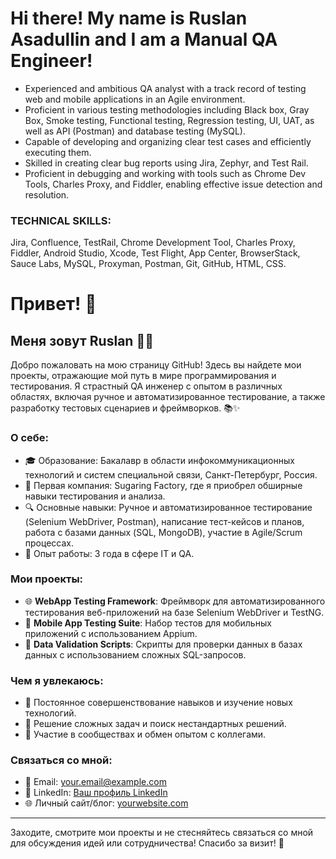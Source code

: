 # Hi there! My name is Ruslan Asadullin and I am a Manual QA Engineer!

- Experienced and ambitious QA analyst with a track record of testing web and mobile applications in an Agile environment.
- Proficient in various testing methodologies including Black box, Gray Box, Smoke testing, Functional testing, Regression testing, UI, UAT, as well as API (Postman) and database testing (MySQL).
- Capable of developing and organizing clear test cases and efficiently executing them.
- Skilled in creating clear bug reports using Jira, Zephyr, and Test Rail.
- Proficient in debugging and working with tools such as Chrome Dev Tools, Charles Proxy, and Fiddler, enabling effective issue detection and resolution.

### TECHNICAL SKILLS:

Jira, Confluence, TestRail, Chrome Development Tool, Charles Proxy, Fiddler, Android Studio, Xcode, Test Flight, App Center, BrowserStack, Sauce Labs, MySQL, Proxyman, Postman, Git, GitHub, HTML, CSS.
# Привет! 👋

## Меня зовут <span class="highlight">Ruslan</span> 🧑‍💻

Добро пожаловать на мою страницу GitHub! Здесь вы найдете мои проекты, отражающие мой путь в мире программирования и тестирования. Я страстный QA инженер с опытом в различных областях, включая ручное и автоматизированное тестирование, а также разработку тестовых сценариев и фреймворков. 📚✨

### О себе:
- 🎓 Образование: Бакалавр в области инфокоммуникационных технологий и систем специальной связи, Санкт-Петербург, Россия.
- 🏢 Первая компания: Sugaring Factory, где я приобрел обширные навыки тестирования и анализа.
- 🔍 Основные навыки: Ручное и автоматизированное тестирование (Selenium WebDriver, Postman), написание тест-кейсов и планов, работа с базами данных (SQL, MongoDB), участие в Agile/Scrum процессах.
- 🚀 Опыт работы: 3 года в сфере IT и QA.

### Мои проекты:
- 🌐 **WebApp Testing Framework**: Фреймворк для автоматизированного тестирования веб-приложений на базе Selenium WebDriver и TestNG.
- 📱 **Mobile App Testing Suite**: Набор тестов для мобильных приложений с использованием Appium.
- 💾 **Data Validation Scripts**: Скрипты для проверки данных в базах данных с использованием сложных SQL-запросов.

### Чем я увлекаюсь:
- 🌟 Постоянное совершенствование навыков и изучение новых технологий.
- 🧩 Решение сложных задач и поиск нестандартных решений.
- 🤝 Участие в сообществах и обмен опытом с коллегами.

### Связаться со мной:
- 📧 Email: [your.email@example.com](mailto:your.email@example.com)
- 💼 LinkedIn: [Ваш профиль LinkedIn](https://www.linkedin.com)
- 🌐 Личный сайт/блог: [yourwebsite.com](http://yourwebsite.com)

---

Заходите, смотрите мои проекты и не стесняйтесь связаться со мной для обсуждения идей или сотрудничества! Спасибо за визит! 🌟

<style>
.highlight {
  display: inline-block;
  position: relative;
  cursor: pointer;
}
.highlight::before {
  content: ' ';
  position: absolute;
  width: 100%;
  height: 100%;
  top: 0;
  left: 0;
  background: rgba(255, 255, 0, 0.3);
  z-index: -1;
  transform: scaleX(0);
  transform-origin: left;
  transition: transform 0.3s ease-in-out;
}
.highlight:hover::before {
  transform: scaleX(1);
}
</style>
